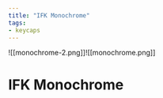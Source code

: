 ```yaml
---
title: "IFK Monochrome"
tags:
- keycaps 
---
```


![[monochrome-2.png]]![[monochrome.png]]

# IFK Monochrome
